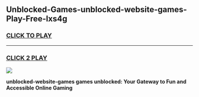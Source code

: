 
## Unblocked-Games-unblocked-website-games-Play-Free-lxs4g
<h3>
<a href="https://premium76.site?title=unblocked-website-games&ref=20A">CLICK TO PLAY</a></h3>
<hr>

<h3>
<a href="https://premium76.site?title=unblocked-website-games&ref=20A">CLICK 2 PLAY</a>
  
</h3>

<a href="https://premium76.site?title=unblocked-website-games&ref=20A"><img src="https://clearcache.store/games.png"></a>


**unblocked-website-games games unblocked: Your Gateway to Fun and Accessible Online Gaming**
